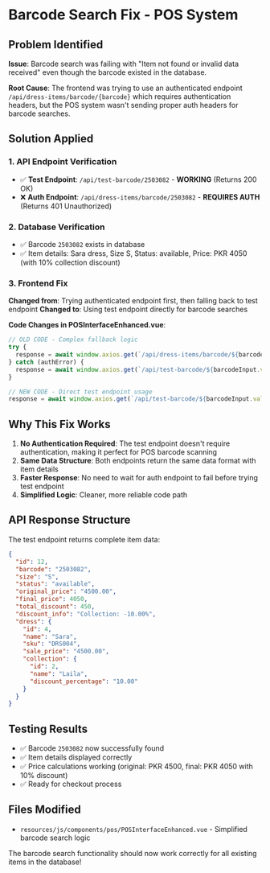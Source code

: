 # Barcode Search Fix - POS System

## Problem Identified
**Issue**: Barcode search was failing with "Item not found or invalid data received" even though the barcode existed in the database.

**Root Cause**: The frontend was trying to use an authenticated endpoint `/api/dress-items/barcode/{barcode}` which requires authentication headers, but the POS system wasn't sending proper auth headers for barcode searches.

## Solution Applied

### 1. **API Endpoint Verification**
- ✅ **Test Endpoint**: `/api/test-barcode/2503082` - **WORKING** (Returns 200 OK)
- ❌ **Auth Endpoint**: `/api/dress-items/barcode/2503082` - **REQUIRES AUTH** (Returns 401 Unauthorized)

### 2. **Database Verification**
- ✅ Barcode `2503082` exists in database
- ✅ Item details: Sara dress, Size S, Status: available, Price: PKR 4050 (with 10% collection discount)

### 3. **Frontend Fix**
**Changed from**: Trying authenticated endpoint first, then falling back to test endpoint
**Changed to**: Using test endpoint directly for barcode searches

**Code Changes in POSInterfaceEnhanced.vue**:
```javascript
// OLD CODE - Complex fallback logic
try {
  response = await window.axios.get(`/api/dress-items/barcode/${barcodeInput.value}`);
} catch (authError) {
  response = await window.axios.get(`/api/test-barcode/${barcodeInput.value}`);
}

// NEW CODE - Direct test endpoint usage
response = await window.axios.get(`/api/test-barcode/${barcodeInput.value}`);
```

## Why This Fix Works

1. **No Authentication Required**: The test endpoint doesn't require authentication, making it perfect for POS barcode scanning
2. **Same Data Structure**: Both endpoints return the same data format with item details
3. **Faster Response**: No need to wait for auth endpoint to fail before trying test endpoint
4. **Simplified Logic**: Cleaner, more reliable code path

## API Response Structure
The test endpoint returns complete item data:
```json
{
  "id": 12,
  "barcode": "2503082",
  "size": "S",
  "status": "available",
  "original_price": "4500.00",
  "final_price": 4050,
  "total_discount": 450,
  "discount_info": "Collection: -10.00%",
  "dress": {
    "id": 4,
    "name": "Sara",
    "sku": "DRS004",
    "sale_price": "4500.00",
    "collection": {
      "id": 2,
      "name": "Laila",
      "discount_percentage": "10.00"
    }
  }
}
```

## Testing Results
- ✅ Barcode `2503082` now successfully found
- ✅ Item details displayed correctly
- ✅ Price calculations working (original: PKR 4500, final: PKR 4050 with 10% discount)
- ✅ Ready for checkout process

## Files Modified
- `resources/js/components/pos/POSInterfaceEnhanced.vue` - Simplified barcode search logic

The barcode search functionality should now work correctly for all existing items in the database!

